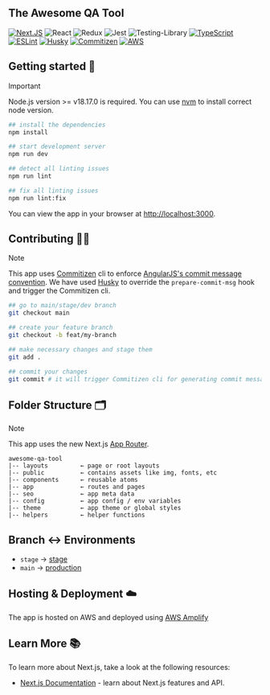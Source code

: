 ## The Awesome QA Tool

[![Next.JS](https://img.shields.io/badge/next.js-000000?style=for-the-badge&logo=nextdotjs&logoColor=white)](https://nextjs.org/)
![React](https://img.shields.io/badge/react-%2320232a.svg?style=for-the-badge&logo=react&logoColor=%2361DAFB)
![Redux](https://img.shields.io/badge/redux-%23593d88.svg?style=for-the-badge&logo=redux&logoColor=white)
![Jest](https://img.shields.io/badge/-jest-%23C21325?style=for-the-badge&logo=jest&logoColor=white)
![Testing-Library](https://img.shields.io/badge/-TestingLibrary-%23E33332?style=for-the-badge&logo=testing-library&logoColor=white)
[![TypeScript](https://img.shields.io/badge/typescript-%23007ACC.svg?style=for-the-badge&logo=typescript&logoColor=white)](https://www.typescriptlang.org/)
[![ESLint](https://img.shields.io/badge/eslint-3A33D1?style=for-the-badge&logo=eslint&logoColor=white)](https://eslint.org/)
[![Husky](https://img.shields.io/static/v1?label=husky&message=%F0%9F%90%B6&style=for-the-badge&color=161E54&labelColor=161E54)](https://typicode.github.io/husky/#/)
[![Commitizen](https://img.shields.io/static/v1?label=Commitizen&message=%E2%9C%94&style=for-the-badge&color=gray)](https://commitizen.github.io/cz-cli/)
[![AWS](https://img.shields.io/badge/AWS-%23FF9900.svg?style=for-the-badge&logo=amazon-aws&logoColor=white)](https://docs.amplify.aws/nextjs/)

## Getting started 🚀

> [!IMPORTANT]  
> Node.js version >= v18.17.0 is required. You can use [nvm](https://github.com/nvm-sh/nvm?tab=readme-ov-file#intro) to install correct node version.

```bash
## install the dependencies
npm install

## start development server
npm run dev

## detect all linting issues
npm run lint

## fix all linting issues
npm run lint:fix
```

You can view the app in your browser at [http://localhost:3000](http://localhost:3000).

## Contributing 👨‍💻

> [!NOTE]  
> This app uses [Commitizen](https://commitizen.github.io/cz-cli/) cli to enforce [AngularJS's commit message convention](https://github.com/angular/angular.js/blob/master/DEVELOPERS.md#-git-commit-guidelines).
> We have used [Husky](https://typicode.github.io/husky/get-started.html) to override the `prepare-commit-msg` hook and trigger the Commitizen cli.

```bash
## go to main/stage/dev branch
git checkout main

## create your feature branch
git checkout -b feat/my-branch

## make necessary changes and stage them
git add .

## commit your changes
git commit # it will trigger Commitizen cli for generating commit message
```

## Folder Structure 🗂️

> [!NOTE]  
> This app uses the new Next.js [App Router](https://nextjs.org/docs/app).

```
awesome-qa-tool
|-- layouts         ← page or root layouts
|-- public          ← contains assets like img, fonts, etc
|-- components      ← reusable atoms
|-- app             ← routes and pages
|-- seo             ← app meta data
|-- config          ← app config / env variables
|-- theme           ← app theme or global styles
|-- helpers         ← helper functions
```

## Branch ↔ Environments

- `stage` → [stage](https://stage-awesome-qa-tool.sohammondal.com)
- `main` → [production](https://awesome-qa-tool.sohammondal.com)

## Hosting & Deployment ☁️

The app is hosted on AWS and deployed using [AWS Amplify](https://docs.amplify.aws/nextjs/)

## Learn More 📚

To learn more about Next.js, take a look at the following resources:

- [Next.js Documentation](https://nextjs.org/docs) - learn about Next.js features and API.
